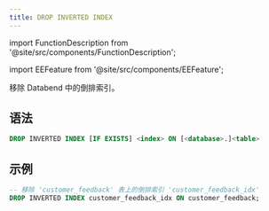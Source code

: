 ```yaml
---
title: DROP INVERTED INDEX
---
```


import FunctionDescription from '@site/src/components/FunctionDescription';

<FunctionDescription description="引入或更新于：v1.2.405"/>

import EEFeature from '@site/src/components/EEFeature';

<EEFeature featureName='INVERTED INDEX'/>

移除 Databend 中的倒排索引。

## 语法

```sql
DROP INVERTED INDEX [IF EXISTS] <index> ON [<database>.]<table>
```

## 示例

```sql
-- 移除 'customer_feedback' 表上的倒排索引 'customer_feedback_idx'
DROP INVERTED INDEX customer_feedback_idx ON customer_feedback;
```